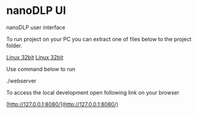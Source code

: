 # nanoDLP UI
nanoDLP user interface

To run project on your PC you can extract one of files below to the project folder.

[Linux 32bit](http://www.nanodlp.com/download/nanodlp.ui.linux32bit.zip)
[Linux 32bit](http://www.nanodlp.com/download/nanodlp.ui.win32bit.zip)

Use command below to run

./webserver

To access the local development open following link on your browser

[http://127.0.0.1:8080/](http://127.0.0.1:8080/)